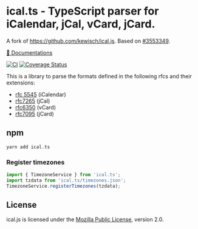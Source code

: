 # ical.ts - TypeScript parser for iCalendar, jCal, vCard, jCard.

A fork of https://github.com/kewisch/ical.js. Based on [#3553349](https://github.com/kewisch/ical.js/commit/35533497954b2c6e20a902789fe11e95740c3cf6).

[📖 Documentations](https://alex-kinokon.github.io/ical.ts/modules.html)

[![CI](https://github.com/alex-kinokon/ical.ts/actions/workflows/ci.yml/badge.svg)](https://github.com/alex-kinokon/ical.ts/actions/workflows/ci.yml)
[![Coverage Status](https://coveralls.io/repos/github/alex-kinokon/ical.ts/badge.svg?branch=main)](https://coveralls.io/github/alex-kinokon/ical.ts?branch=main)

This is a library to parse the formats defined in the following rfcs and their extensions:

- [rfc 5545](http://tools.ietf.org/html/rfc5545) (iCalendar)
- [rfc7265](http://tools.ietf.org/html/rfc7265) (jCal)
- [rfc6350](http://tools.ietf.org/html/rfc6350) (vCard)
- [rfc7095](http://tools.ietf.org/html/rfc7095) (jCard)

## npm

```
yarn add ical.ts
```

### Register timezones

```ts
import { TimezoneService } from 'ical.ts';
import tzdata from 'ical.ts/timezones.json';
TimezoneService.registerTimezones(tzdata);
```

## License

ical.js is licensed under the
[Mozilla Public License](https://www.mozilla.org/MPL/2.0/), version 2.0.
